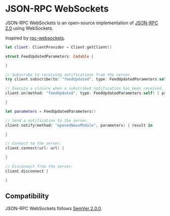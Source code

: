 # JSON-RPC WebSockets

JSON-RPC WebSockets is an open-source implementation of [JSON-RPC 2.0](https://www.jsonrpc.org/specification) using WebSockets.

Inspired by [rpc-websockets](https://www.npmjs.com/package/rpc-websockets).

```swift
let client: ClientProvider = Client.getClient()

struct FeedUpdatedParameters: Codable {

}

// Subscribe to receiving notifications from the server.
try client.subscribe(to: "feedUpdated", type: FeedUpdatedParameters.self)

// Execute a closure when a subscribed notification has been received.
client.on(method: "feedUpdated", type: FeedUpdatedParameters.self) { parameters in

}

let parameters = FeedUpdatedParameters()

// Send a notification to the server.
client.notify(method: "openedNewsModule", parameters) { result in 

}

// Connect to the server.
client.connect(url: url) {

}

// Disconnect from the server.
client.disconnect {

}
```

## Compatibility

JSON-RPC WebSockets follows [SemVer 2.0.0](https://semver.org/#semantic-versioning-200).
